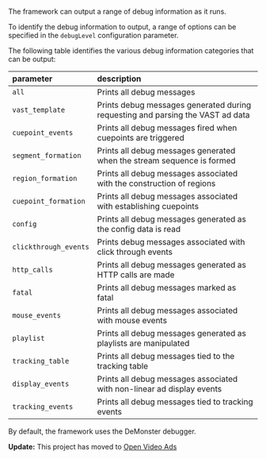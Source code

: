 The framework can output a range of debug information as it runs.

To identify the debug information to output, a range of options can be specified in the `debugLevel` configuration parameter.

The following table identifies the various debug information categories that can be output:

| **parameter**  | **description** |
|:---------------|:----------------|
|  `all` |  Prints all debug messages |
|  `vast_template` | Prints debug messages generated during requesting and parsing the VAST ad data |
|  `cuepoint_events` |  Prints all debug messages fired when cuepoints are triggered |
|  `segment_formation` |  Prints all debug messages generated when the stream sequence is formed |
|  `region_formation` |  Prints all debug messages associated with the construction of regions |
|  `cuepoint_formation` |  Prints all debug messages associated with establishing cuepoints |
|  `config` |  Prints all debug messages generated as the config data is read |
|  `clickthrough_events` |  Prints debug messages associated with click through events |
|  `http_calls` |  Prints all debug messages generated as HTTP calls are made |
|  `fatal` |  Prints all debug messages marked as fatal |
|  `mouse_events` |  Prints all debug messages associated with mouse events |
|  `playlist` |  Prints all debug messages generated as playlists are manipulated |
| `tracking_table` | Prints all debug messages tied to the tracking table |
| `display_events` | Prints all debug messages associated with non-linear ad display events |
| `tracking_events` | Prints all debug messages tied to tracking events |

By default, the framework uses the DeMonster debugger.

**Update:** This project has moved to [Open Video Ads](http://code.google.com/p/open-video-ads)